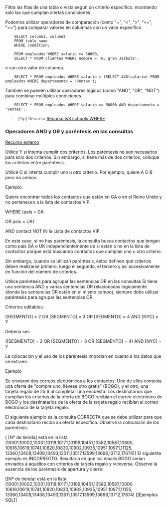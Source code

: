 Filtra las filas de una tabla o vista según un criterio específico. mostrando solo las que cumplan ciertas condiciones.

Podemos  utilizar operadores de comparación (como "=", "<", ">", "<=", ">=") para comparar valores en columnas con un valor específico 

```plsql
	SELECT column1, column2 
	FROM table_name 
	WHERE condition;
```

```plsql
	FROM empleados WHERE salario >= 50000;
	SELECT * FROM clientes WHERE nombre = 'EL gran Jasbula';
```
o con otro valor de columna. 

``` plsql
	SELECT * FROM empleados WHERE salario > (SELECT AVG(salario) FROM empleados WHERE departamento = 'Ventas');
```

También se pueden utilizar operadores lógicos (como "AND", "OR", "NOT") para combinar múltiples condiciones. 

```plsql
	SELECT * FROM empleados WHERE salario >= 50000 AND departamento = 'Ventas';
```

>[!tip] Recurso
>[Recurso w3 schools WHERE](https://www.w3schools.com/sql/sql_where.asp)

### Operadores AND y OR y paréntesis en las consultas
[Recurso externo](https://help.goacoustic.com/hc/en-us/articles/360042858374-AND-and-OR-operators-and-parenthesis-in-queries)

Utilice Y si intenta cumplir dos criterios. 
Los paréntesis no son necesarios para sólo dos criterios. Sin embargo, si tiene más de dos criterios, coloque los criterios entre paréntesis.

Utilice O si intenta cumplir uno u otro criterio. Por ejemplo, quiere A O B pero no ambos.

Ejemplo:

Quiere encontrar todos los contactos que están en GA o en el Reino Unido y no pertenecen a la lista de contactos VIP.

WHERE (país = GA

OR país = UK)

AND contact NOT IN la Lista de contactos VIP.

En este caso, si no hay paréntesis, la consulta busca contactos que tengan como país GA o UK independientemente de si están o no en la lista de contactos porque está buscando contactos que cumplan uno u otro criterio. 

Sin embargo, cuando se utilizan paréntesis, éstos definen qué criterios deben realizarse primero, luego el segundo, el tercero y así sucesivamente en función del número de criterios.

Utilice paréntesis para agrupar las sentencias OR en las consultas
Si tiene una sentencia AND y varias sentencias OR relacionadas lógicamente (donde las sentencias OR están en el mismo campo), siempre debe utilizar paréntesis para agrupar las sentencias OR.

Criterios editables:

[SEGMENTO] =  2
OR [SEGMENTO] = 3
OR [SEGMENTO] = 4
AND [NYC] = Y

Debería ser:

([SEGMENTO] = 2
OR [SEGMENTO] = 3
OR [SEGMENTO] = 4)
AND [NYC] = Y

La colocación y el uso de los paréntesis importan en cuanto a los datos que se extraen.

Ejemplo

Se enviaron dos correos electrónicos a los contactos. Uno de ellos contenía una oferta de "compre uno, llévese otro gratis" (BOGO), y el otro, una tarjeta regalo de 25 $ al completar una encuesta. Los destinatarios que cumplían los criterios de la oferta de BOGO recibían el correo electrónico de BOGO y los destinatarios de la oferta de la tarjeta regalo recibían el correo electrónico de la tarjeta regalo.

El siguiente ejemplo es la consulta CORRECTA que se debe utilizar para que cada destinatario reciba su oferta específica. Observe la colocación de los paréntesis:

( [Nº de tienda] está en la lista (10001,10002,10031,10118,10171,10199,10451,10582,10587,10600,
10616,10619,10741,10820,10830,10902,10935,10951,10971,11125,
13360,13408,13408,13493,13511,13517,13599,13698,13712,17674))
El siguiente ejemplo es INCORRECTO. Resultaría en que los emails BOGO serían enviados a aquellos con criterios de tarjeta regalo y viceversa. Observe la ausencia de los paréntesis de apertura y cierre:

[[Nº de tienda] está en la lista (10001,10002,10031,10118,10171,10199,10451,10582,10587,10600,
10616,10619,10741,10820,10830,10902,10935,10951,10971,11125,
13360,13408,13408,13493,13511,13517,13599,13698,13712,17674)
[[Ejemplos SQL]]
